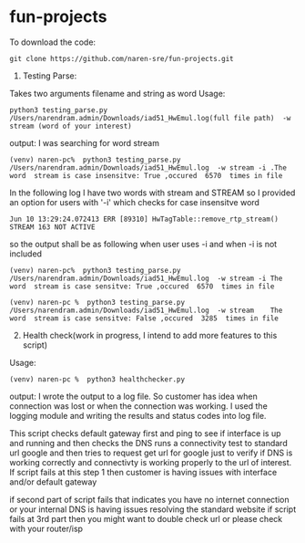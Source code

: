 # fun-projects

To download the code:

`git clone https://github.com/naren-sre/fun-projects.git`

1. Testing Parse:

Takes two arguments filename and string as word
Usage:

`python3 testing_parse.py /Users/narendram.admin/Downloads/iad51_HwEmul.log(full file path)  -w stream (word of your interest)`

output:
I was searching for word stream

`(venv) naren-pc%  python3 testing_parse.py /Users/narendram.admin/Downloads/iad51_HwEmul.log  -w stream -i .The word  stream is case insensitve: True ,occured  6570  times in file `

In the following log I have two words with stream and STREAM
so I provided an option for users with '-i' which checks for case insensitve word

`Jun 10 13:29:24.072413 ERR [89310] HwTagTable::remove_rtp_stream() STREAM 163 NOT ACTIVE`

so the output shall be as following when user uses -i and when -i is not included

`(venv) naren-pc%  python3 testing_parse.py /Users/narendram.admin/Downloads/iad51_HwEmul.log  -w stream -i
The word  stream is case sensitve: True ,occured  6570  times in file`

`(venv) naren-pc %  python3 testing_parse.py /Users/narendram.admin/Downloads/iad51_HwEmul.log  -w stream   
The word  stream is case sensitve: False ,occured  3285  times in file`



2. Health check(work in progress, I intend to add more features to this script)

Usage:

`(venv) naren-pc %  python3 healthchecker.py ` 

output:
I wrote the output to a log file. So customer has idea when connection was lost or when the connection was working. I used the logging module and writing the results and status codes into log file.

This script checks default gateway first and ping to see if interface is up and running and then checks the DNS runs a connectivity test to standard url google and then tries to request get url for google just to verify if DNS is working correctly and connectivty is working properly to the url of interest. If script fails at this step 1 then customer is having issues with interface and/or default gateway

if  second part of script fails that indicates you have no internet connection or your internal DNS is having issues resolving the standard website
if script fails at 3rd part then you might want to double check url or please check with your router/isp



